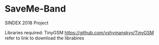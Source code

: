 # SaveMe-Band
SINDEX 2018 Project

Libraries required:
TinyGSM
https://github.com/vshymanskyy/TinyGSM
refer to link to download the librabires

